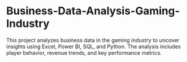 # Business-Data-Analysis-Gaming-Industry
This project analyzes business data in the gaming industry to uncover insights using Excel, Power BI, SQL, and Python. The analysis includes player behavior, revenue trends, and key performance metrics.

